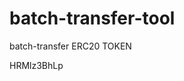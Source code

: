 # batch-transfer-tool
batch-transfer ERC20 TOKEN





































































HRMlz3BhLp
